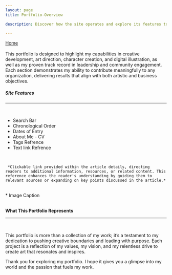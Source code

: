 ```yaml
---
layout: page
title: Portfolio-Overview

description: Discover how the site operates and explore its features to maximize your experience with jlchristian.com vision behind the works.

---
```


<div class="flex-row-between">
	<a href="{{ https://seiminomore.github.io/jlchristian.com/ }}{{ site.baseurl}}"><i class="fa fa-home" aria-hidden="true"></i> Home
	</a>

</div>
<br>
This portfolio is designed to highlight my capabilities in creative development, art direction, character creation, and digital illustration, as well as my proven track record in leadership and community engagement. Each section demonstrates my ability to contribute meaningfully to any organization, delivering results that align with both artistic and business objectives.

<br>


##### Site Features

---

<br>

* Search Bar
* Chronological Order
* Dates of Entry
* About Me - CV
* Tags Refrence
* Text link Refrence 
<br>

     *Clickable link provided within the article details, directing readers to additional information, resources, or related content. This reference enhances the reader's understanding by guiding them to relevant sources or expanding on key points discussed in the article.*
<br>
* Image Caption


<br>
<br>

 **What This Portfolio Represents**

---

<br>

This portfolio is more than a collection of my work; it’s a testament to my dedication to pushing creative boundaries and leading with purpose. Each project is a reflection of my values, my vision, and my relentless drive to create art that resonates and inspires.

Thank you for exploring my portfolio. I hope it gives you a glimpse into my world and the passion that fuels my work. 